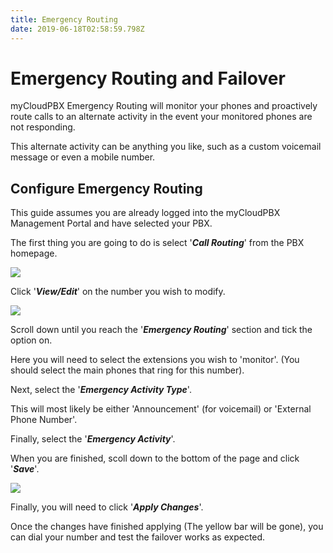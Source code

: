 ```yaml
---
title: Emergency Routing
date: 2019-06-18T02:58:59.798Z
---
```

# Emergency Routing and Failover

myCloudPBX Emergency Routing will monitor your phones and proactively route calls to an alternate activity in the event your monitored phones are not responding.

This alternate activity can be anything you like, such as a custom voicemail message or even a mobile number.

## Configure Emergency Routing

This guide assumes you are already logged into the myCloudPBX Management Portal and have selected your PBX.

The first thing you are going to do is select '_**Call Routing**_' from the PBX homepage.

![](/images/pbx-callrecordings-3.png)

Click '**_View/Edit_**' on the number you wish to modify.

![](/images/pbx-failover-1.png)

Scroll down until you reach the '_**Emergency Routing**_' section and tick the option on.

Here you will need to select the extensions you wish to 'monitor'. (You should select the main phones that ring for this number).

Next, select the '_**Emergency Activity Type**_'.

This will most likely be either 'Announcement' (for voicemail) or 'External Phone Number'.

Finally, select the '_**Emergency Activity**_'.

When you are finished, scoll down to the bottom of the page and click '_**Save**_'.


![](/images/pbx-apply-viewchanges.png)

Finally, you will need to click '**_Apply Changes_**'.

Once the changes have finished applying (The yellow bar will be gone), you can dial your number and test the failover works as expected.
